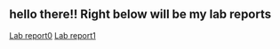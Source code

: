 hello there!! 
Right below will be my lab reports
---
[Lab report0](https://github.com/j4xie/cse15l-lab-reports/blob/ab3c7659a96eb043f01e5fd590a13da17da67ab2/stevencode.md)
[Lab report1](https://github.com/j4xie/cse15l-lab-reports/blob/51f8993878bed8725836a18f71ea980c61bd2d1c/lab-report-1-week-0.md)
